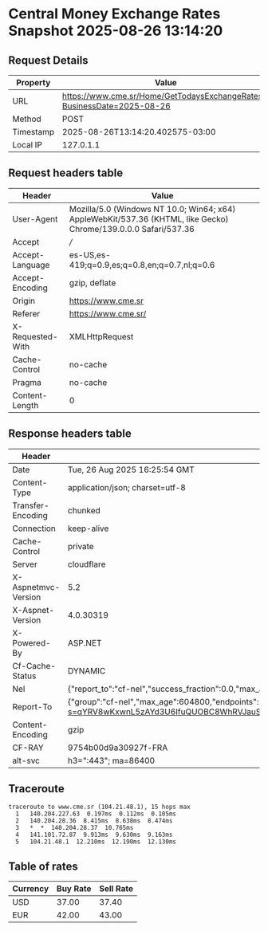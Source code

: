# Central Money Exchange Rates Snapshot 2025-08-26 13:14:20
## Request Details

| Property | Value |
|----------|-------|
| URL | https://www.cme.sr/Home/GetTodaysExchangeRates/?BusinessDate=2025-08-26 |
| Method | POST |
| Timestamp | 2025-08-26T13:14:20.402575-03:00 |
| Local IP | 127.0.1.1 |
    
## Request headers table

| Header | Value |
|--------|-------|
| User-Agent | Mozilla/5.0 (Windows NT 10.0; Win64; x64) AppleWebKit/537.36 (KHTML, like Gecko) Chrome/139.0.0.0 Safari/537.36 |
| Accept | */* |
| Accept-Language | es-US,es-419;q=0.9,es;q=0.8,en;q=0.7,nl;q=0.6 |
| Accept-Encoding | gzip, deflate |
| Origin | https://www.cme.sr |
| Referer | https://www.cme.sr/ |
| X-Requested-With | XMLHttpRequest |
| Cache-Control | no-cache |
| Pragma | no-cache |
| Content-Length | 0 |

    
## Response headers table
| Header | Value |
|--------|-------|
| Date | Tue, 26 Aug 2025 16:25:54 GMT |
| Content-Type | application/json; charset=utf-8 |
| Transfer-Encoding | chunked |
| Connection | keep-alive |
| Cache-Control | private |
| Server | cloudflare |
| X-Aspnetmvc-Version | 5.2 |
| X-Aspnet-Version | 4.0.30319 |
| X-Powered-By | ASP.NET |
| Cf-Cache-Status | DYNAMIC |
| Nel | {"report_to":"cf-nel","success_fraction":0.0,"max_age":604800} |
| Report-To | {"group":"cf-nel","max_age":604800,"endpoints":[{"url":"https://a.nel.cloudflare.com/report/v4?s=qYRV8wKxwnL5zAYd3U6IfuQUOBC8WhRVJauSdbfnC0XI3E%2FF1AguozAa0pLp6pNPRxq9lHoWZvgv2SthKta6VRq14J2LbZ589rA%3D"}]} |
| Content-Encoding | gzip |
| CF-RAY | 9754b00d9a30927f-FRA |
| alt-svc | h3=":443"; ma=86400 |

## Traceroute 

```
traceroute to www.cme.sr (104.21.48.1), 15 hops max
  1   140.204.227.63  0.197ms  0.112ms  0.105ms 
  2   140.204.28.36  8.415ms  8.638ms  8.474ms 
  3   *  *  140.204.28.37  10.765ms 
  4   141.101.72.87  9.913ms  9.630ms  9.163ms 
  5   104.21.48.1  12.210ms  12.190ms  12.130ms 

```


## Table of rates

| Currency | Buy Rate | Sell Rate |
|----------|----------|-----------|
| USD | 37.00 | 37.40 |
| EUR | 42.00 | 43.00 |
